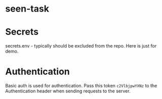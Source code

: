 # seen-task

# Secrets

secrets.env - typically should be excluded from the repo. Here is just for demo.

# Authentication

Basic auth is used for authentication.
Pass this token `c2VlbjpwYXNz` to the Authentication header when sending requests to the server.